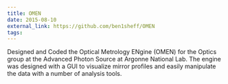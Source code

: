 ```yaml
---
title: OMEN
date: 2015-08-10
external_link: https://github.com/ben1sheff/OMEN
tags:
---
```


Designed and Coded the Optical Metrology ENgine (OMEN) for the Optics group at the Advanced Photon Source at Argonne National Lab. The engine was designed with a GUI to visualize mirror profiles and easily manipulate the data with a number of analysis tools.


<!--more-->
